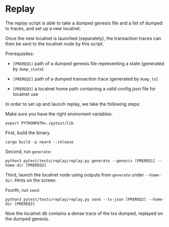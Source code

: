 # Replay

The replay script is able to take a dumped genesis file and a list of dumped tx traces, and set up a new localnet. 

Once the new localnet is launched (separately), the transaction traces can then be sent to the localnet node by this script.

Prerequisites:

* `[PREREQ1]` path of a dumped genesis file representing a state (generated by `dump_state`)

* `[PREREQ2]` path of a dumped transaction trace (generated by `dump_tx`)

* `[PREREQ3]` a localnet home path containing a valid config.json file for localnet use


In order to set up and launch replay, we take the following steps:

Make sure you have the right enviroment variables:
```shell
export PYTHONPATH=./pytest/lib
```

First, build the binary.
```shell
cargo build -p neard --release
```

Second, run `generate`:
```shell
python3 pytest/tests/replay/replay.py generate --genesis [PREREQ1] --home-dir [PREREQ3]
```

Third, launch the localnet node using outputs from `generate` under `--home-dir`. Hints on the screen.

Fourth, run `send`:
```shell
python3 pytest/tests/replay/replay.py send --tx-json [PREREQ2] --home-dir [PREREQ3]
```

Now the localnet db contains a dense trace of the txs dumped, replayed on the dumped genesis.
